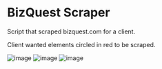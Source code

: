 # BizQuest Scraper
Script that scraped bizquest.com for a client.

Client wanted elements circled in red to be scraped.

![image](https://github.com/miahj1/bizquest-scraper/assets/84815985/96adc9a2-fcfa-43a6-a264-5492bd1bcf8b)
![image](https://github.com/miahj1/bizquest-scraper/assets/84815985/8f7cd8e1-a978-40e3-aa17-e0b29d2f34a2)
![image](https://github.com/miahj1/bizquest-scraper/assets/84815985/3d653821-b07f-4f88-8470-c36e27e66185)

